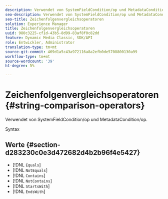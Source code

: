 ```yaml
---
description: Verwendet von SystemFieldCondition/op und MetadataCondition/op.
seo-description: Verwendet von SystemFieldCondition/op und MetadataCondition/op.
seo-title: Zeichenfolgenvergleichsoperatoren
solution: Experience Manager
title: Zeichenfolgenvergleichsoperatoren
uuid: 980c3225-cf1d-43b5-8d99-83af8f0c82dd
feature: Dynamic Media Classic, SDK/API
role: Entwickler, Administrator
translation-type: tm+mt
source-git-commit: 469d1a5c43a972116a8a2efb0de5708800130a99
workflow-type: tm+mt
source-wordcount: '39'
ht-degree: 5%

---
```



# Zeichenfolgenvergleichsoperatoren{#string-comparison-operators}

Verwendet von SystemFieldCondition/op und MetadataCondition/op.

Syntax

## Werte {#section-d283230c0e3d472682d4b2b96f4e5427}

* [!DNL `Equals`]
* [!DNL `NotEquals`]
* [!DNL `Contains`]
* [!DNL `NotContains`]
* [!DNL `StartsWith`]
* [!DNL `EndsWith`]

